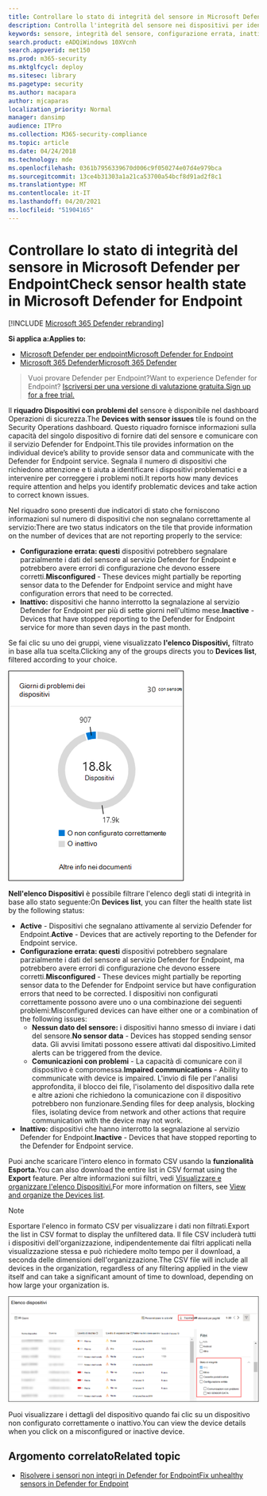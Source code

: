 ```yaml
---
title: Controllare lo stato di integrità del sensore in Microsoft Defender per Endpoint
description: Controlla l'integrità del sensore nei dispositivi per identificare quelli configurati in modo erre, inattivi o che non segnalano i dati del sensore.
keywords: sensore, integrità del sensore, configurazione errata, inattiva, nessun dato del sensore, dati del sensore, comunicazioni compromesse, comunicazione
search.product: eADQiWindows 10XVcnh
search.appverid: met150
ms.prod: m365-security
ms.mktglfcycl: deploy
ms.sitesec: library
ms.pagetype: security
ms.author: macapara
author: mjcaparas
localization_priority: Normal
manager: dansimp
audience: ITPro
ms.collection: M365-security-compliance
ms.topic: article
ms.date: 04/24/2018
ms.technology: mde
ms.openlocfilehash: 0361b7956339670d006c9f050274e07d4e979bca
ms.sourcegitcommit: 13ce4b31303a1a21ca53700a54bcf8d91ad2f8c1
ms.translationtype: MT
ms.contentlocale: it-IT
ms.lasthandoff: 04/20/2021
ms.locfileid: "51904165"
---
```

# <a name="check-sensor-health-state-in-microsoft-defender-for-endpoint"></a><span data-ttu-id="2bba6-104">Controllare lo stato di integrità del sensore in Microsoft Defender per Endpoint</span><span class="sxs-lookup"><span data-stu-id="2bba6-104">Check sensor health state in Microsoft Defender for Endpoint</span></span>

[!INCLUDE [Microsoft 365 Defender rebranding](../../includes/microsoft-defender.md)]

<span data-ttu-id="2bba6-105">**Si applica a:**</span><span class="sxs-lookup"><span data-stu-id="2bba6-105">**Applies to:**</span></span>
- [<span data-ttu-id="2bba6-106">Microsoft Defender per endpoint</span><span class="sxs-lookup"><span data-stu-id="2bba6-106">Microsoft Defender for Endpoint</span></span>](https://go.microsoft.com/fwlink/p/?linkid=2154037)
- [<span data-ttu-id="2bba6-107">Microsoft 365 Defender</span><span class="sxs-lookup"><span data-stu-id="2bba6-107">Microsoft 365 Defender</span></span>](https://go.microsoft.com/fwlink/?linkid=2118804)

><span data-ttu-id="2bba6-108">Vuoi provare Defender per Endpoint?</span><span class="sxs-lookup"><span data-stu-id="2bba6-108">Want to experience Defender for Endpoint?</span></span> [<span data-ttu-id="2bba6-109">Iscriversi per una versione di valutazione gratuita.</span><span class="sxs-lookup"><span data-stu-id="2bba6-109">Sign up for a free trial.</span></span>](https://www.microsoft.com/microsoft-365/windows/microsoft-defender-atp?ocid=docs-wdatp-checksensor-abovefoldlink)

<span data-ttu-id="2bba6-110">Il **riquadro Dispositivi con problemi del** sensore è disponibile nel dashboard Operazioni di sicurezza.</span><span class="sxs-lookup"><span data-stu-id="2bba6-110">The **Devices with sensor issues** tile is found on the Security Operations dashboard.</span></span> <span data-ttu-id="2bba6-111">Questo riquadro fornisce informazioni sulla capacità del singolo dispositivo di fornire dati del sensore e comunicare con il servizio Defender for Endpoint.</span><span class="sxs-lookup"><span data-stu-id="2bba6-111">This tile provides information on the individual device’s ability to provide sensor data and communicate with the Defender for Endpoint service.</span></span> <span data-ttu-id="2bba6-112">Segnala il numero di dispositivi che richiedono attenzione e ti aiuta a identificare i dispositivi problematici e a intervenire per correggere i problemi noti.</span><span class="sxs-lookup"><span data-stu-id="2bba6-112">It reports how many devices require attention and helps you identify problematic devices and take action to correct known issues.</span></span>

<span data-ttu-id="2bba6-113">Nel riquadro sono presenti due indicatori di stato che forniscono informazioni sul numero di dispositivi che non segnalano correttamente al servizio:</span><span class="sxs-lookup"><span data-stu-id="2bba6-113">There are two status indicators on the tile that provide information on the number of devices that are not reporting properly to the service:</span></span>
- <span data-ttu-id="2bba6-114">**Configurazione errata: questi** dispositivi potrebbero segnalare parzialmente i dati del sensore al servizio Defender for Endpoint e potrebbero avere errori di configurazione che devono essere corretti.</span><span class="sxs-lookup"><span data-stu-id="2bba6-114">**Misconfigured** - These devices might partially be reporting sensor data to the Defender for Endpoint service and might have configuration errors that need to be corrected.</span></span>
- <span data-ttu-id="2bba6-115">**Inattivo:** dispositivi che hanno interrotto la segnalazione al servizio Defender for Endpoint per più di sette giorni nell'ultimo mese.</span><span class="sxs-lookup"><span data-stu-id="2bba6-115">**Inactive** - Devices that have stopped reporting to the Defender for Endpoint service for more than seven days in the past month.</span></span>

<span data-ttu-id="2bba6-116">Se fai clic su uno dei gruppi, viene visualizzato **l'elenco Dispositivi,** filtrato in base alla tua scelta.</span><span class="sxs-lookup"><span data-stu-id="2bba6-116">Clicking any of the groups directs you to **Devices list**, filtered according to your choice.</span></span>

![Screenshot del riquadro Dispositivi con problemi del sensore](images/atp-devices-with-sensor-issues-tile.png)

<span data-ttu-id="2bba6-118">**Nell'elenco Dispositivi** è possibile filtrare l'elenco degli stati di integrità in base allo stato seguente:</span><span class="sxs-lookup"><span data-stu-id="2bba6-118">On **Devices list**, you can filter the health state list by the following status:</span></span>
- <span data-ttu-id="2bba6-119">**Active** - Dispositivi che segnalano attivamente al servizio Defender for Endpoint.</span><span class="sxs-lookup"><span data-stu-id="2bba6-119">**Active** - Devices that are actively reporting to the Defender for Endpoint service.</span></span>
- <span data-ttu-id="2bba6-120">**Configurazione errata: questi** dispositivi potrebbero segnalare parzialmente i dati del sensore al servizio Defender for Endpoint, ma potrebbero avere errori di configurazione che devono essere corretti.</span><span class="sxs-lookup"><span data-stu-id="2bba6-120">**Misconfigured** - These devices might partially be reporting sensor data to the Defender for Endpoint service but have configuration errors that need to be corrected.</span></span> <span data-ttu-id="2bba6-121">I dispositivi non configurati correttamente possono avere uno o una combinazione dei seguenti problemi:</span><span class="sxs-lookup"><span data-stu-id="2bba6-121">Misconfigured devices can have either one or a combination of the following issues:</span></span>
  - <span data-ttu-id="2bba6-122">**Nessun dato del sensore:** i dispositivi hanno smesso di inviare i dati del sensore.</span><span class="sxs-lookup"><span data-stu-id="2bba6-122">**No sensor data** - Devices has stopped sending sensor data.</span></span> <span data-ttu-id="2bba6-123">Gli avvisi limitati possono essere attivati dal dispositivo.</span><span class="sxs-lookup"><span data-stu-id="2bba6-123">Limited alerts can be triggered from the device.</span></span>
  - <span data-ttu-id="2bba6-124">**Comunicazioni con problemi** - La capacità di comunicare con il dispositivo è compromessa.</span><span class="sxs-lookup"><span data-stu-id="2bba6-124">**Impaired communications** - Ability to communicate with device is impaired.</span></span> <span data-ttu-id="2bba6-125">L'invio di file per l'analisi approfondita, il blocco dei file, l'isolamento del dispositivo dalla rete e altre azioni che richiedono la comunicazione con il dispositivo potrebbero non funzionare.</span><span class="sxs-lookup"><span data-stu-id="2bba6-125">Sending files for deep analysis, blocking files, isolating device from network and other actions that require communication with the device may not work.</span></span>
- <span data-ttu-id="2bba6-126">**Inattivo:** dispositivi che hanno interrotto la segnalazione al servizio Defender for Endpoint.</span><span class="sxs-lookup"><span data-stu-id="2bba6-126">**Inactive** - Devices that have stopped reporting to the Defender for Endpoint service.</span></span>

<span data-ttu-id="2bba6-127">Puoi anche scaricare l'intero elenco in formato CSV usando la **funzionalità Esporta.**</span><span class="sxs-lookup"><span data-stu-id="2bba6-127">You can also download the entire list in CSV format using the **Export** feature.</span></span> <span data-ttu-id="2bba6-128">Per altre informazioni sui filtri, vedi [Visualizzare e organizzare l'elenco Dispositivi.](machines-view-overview.md)</span><span class="sxs-lookup"><span data-stu-id="2bba6-128">For more information on filters, see [View and organize the Devices list](machines-view-overview.md).</span></span>

>[!NOTE]
><span data-ttu-id="2bba6-129">Esportare l'elenco in formato CSV per visualizzare i dati non filtrati.</span><span class="sxs-lookup"><span data-stu-id="2bba6-129">Export the list in CSV format to display the unfiltered data.</span></span> <span data-ttu-id="2bba6-130">Il file CSV includerà tutti i dispositivi dell'organizzazione, indipendentemente dai filtri applicati nella visualizzazione stessa e può richiedere molto tempo per il download, a seconda delle dimensioni dell'organizzazione.</span><span class="sxs-lookup"><span data-stu-id="2bba6-130">The CSV file will include all devices in the organization, regardless of any filtering applied in the view itself and can take a significant amount of time to download, depending on how large your organization is.</span></span>

![Screenshot della pagina elenco Dispositivi](images/atp-devices-list-page.png)

<span data-ttu-id="2bba6-132">Puoi visualizzare i dettagli del dispositivo quando fai clic su un dispositivo non configurato correttamente o inattivo.</span><span class="sxs-lookup"><span data-stu-id="2bba6-132">You can view the device details when you click on a misconfigured or inactive device.</span></span>

## <a name="related-topic"></a><span data-ttu-id="2bba6-133">Argomento correlato</span><span class="sxs-lookup"><span data-stu-id="2bba6-133">Related topic</span></span>
- [<span data-ttu-id="2bba6-134">Risolvere i sensori non integri in Defender for Endpoint</span><span class="sxs-lookup"><span data-stu-id="2bba6-134">Fix unhealthy sensors in Defender for Endpoint</span></span>](fix-unhealthy-sensors.md)
